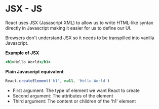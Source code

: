 # JSX - JS

React uses JSX (Jasascript XML) to allow us to write HTML-like syntax directly in Javascript making it easier for us to define our UI.

Browsers don't understand JSX so it needs to be transpilled into vanilla Javascript.

**Example of JSX**
```jsx
<h1>Hello World</h1>
```

**Plain Javascript equivalent**
```js
React.createElement('h1', null, 'Hello World')
```

- First argument: The type of element we want React to create
- Second argument: The attributes of the element
- Third argument: The content or children of the 'h1' element